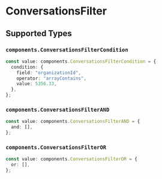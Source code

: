 # ConversationsFilter


## Supported Types

### `components.ConversationsFilterCondition`

```typescript
const value: components.ConversationsFilterCondition = {
  condition: {
    field: "organizationId",
    operator: "arrayContains",
    value: 5356.33,
  },
};
```

### `components.ConversationsFilterAND`

```typescript
const value: components.ConversationsFilterAND = {
  and: [],
};
```

### `components.ConversationsFilterOR`

```typescript
const value: components.ConversationsFilterOR = {
  or: [],
};
```

